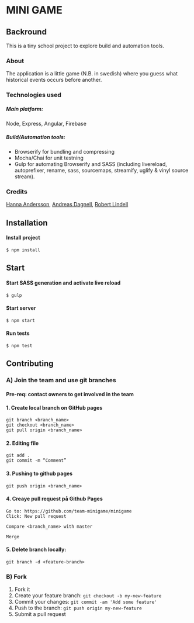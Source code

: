 # MINI GAME

## Backround

This is a tiny school project to explore build and automation tools. 

### About

The application is a little game (N.B. in swedish) where you guess what historical events occurs before another.

### Technologies used  

##### Main platform:

Node, Express, Angular, Firebase

##### Build/Automation tools:

- Browserify for bundling and compressing
- Mocha/Chai for unit testning
- Gulp for automating Browserify and SASS (including livereload, autoprefixer, rename, sass, sourcemaps, streamify, uglify & vinyl source stream).

### Credits 

[Hanna Andersson](https://github.com/hannaand), [Andreas Dagnell](https://github.com/andreasdjs), [Robert Lindell](https://github.com/robertlindell)

## Installation

#### Install project

```shell
$ npm install
```

## Start

#### Start SASS generation and activate live reload

```shell
$ gulp
```

#### Start server

```shell
$ npm start
```

#### Run tests

```shell
$ npm test
```

## Contributing

### A) Join the team and use git branches

#### Pre-req: contact owners to get involved in the team

#### 1. Create local branch on GitHub pages

```shell
git branch <branch_name>
git checkout <branch_name>
git pull origin <branch_name>
```
#### 2. Editing file

```shell
git add .
git commit -m “Comment”
```

#### 3. Pushing to github pages

```shell
git push origin <branch_name>
```

#### 4. Creaye pull request på Github Pages

```shell
Go to: https://github.com/team-minigame/minigame
Click: New pull request

Compare <branch_name> with master

Merge
```
#### 5. Delete branch locally:

```shell
git branch -d <feature-branch>
```

### B) Fork

1. Fork it
2. Create your feature branch: `git checkout -b my-new-feature`
3. Commit your changes: `git commit -am 'Add some feature'`
4. Push to the branch: `git push origin my-new-feature`
5. Submit a pull request


